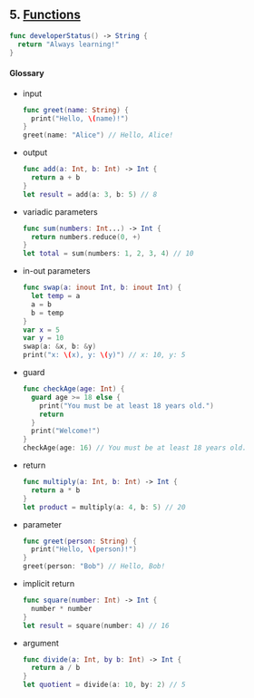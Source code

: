 ## 5. [Functions](https://docs.swift.org/swift-book/LanguageGuide/Functions.html)

   ```swift 
   func developerStatus() -> String {
     return "Always learning!"
   }
   ```
   
     
   #### Glossary
   
  * input 
    ```swift
    func greet(name: String) {
      print("Hello, \(name)!")
    }
    greet(name: "Alice") // Hello, Alice!
    ```

  * output 
    ```swift
    func add(a: Int, b: Int) -> Int {
      return a + b
    }
    let result = add(a: 3, b: 5) // 8
    ```

  * variadic parameters 
    ```swift
    func sum(numbers: Int...) -> Int {
      return numbers.reduce(0, +)
    }
    let total = sum(numbers: 1, 2, 3, 4) // 10
    ```

  * in-out parameters 
    ```swift
    func swap(a: inout Int, b: inout Int) {
      let temp = a
      a = b
      b = temp
    }
    var x = 5
    var y = 10
    swap(a: &x, b: &y)
    print("x: \(x), y: \(y)") // x: 10, y: 5
    ```

  * guard 
    ```swift
    func checkAge(age: Int) {
      guard age >= 18 else {
        print("You must be at least 18 years old.")
        return
      }
      print("Welcome!")
    }
    checkAge(age: 16) // You must be at least 18 years old.
    ```

  * return 
    ```swift
    func multiply(a: Int, b: Int) -> Int {
      return a * b
    }
    let product = multiply(a: 4, b: 5) // 20
    ```

  * parameter 
    ```swift
    func greet(person: String) {
      print("Hello, \(person)!")
    }
    greet(person: "Bob") // Hello, Bob!
    ```

  * implicit return 
    ```swift
    func square(number: Int) -> Int {
      number * number
    }
    let result = square(number: 4) // 16
    ```

  * argument 
    ```swift
    func divide(a: Int, by b: Int) -> Int {
      return a / b
    }
    let quotient = divide(a: 10, by: 2) // 5
    ```
